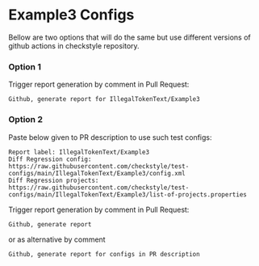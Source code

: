 # Example3 Configs

Bellow are two options that will do the same but use different versions
of github actions in checkstyle repository.


### Option 1
Trigger report generation by comment in Pull Request:
```
Github, generate report for IllegalTokenText/Example3
```

### Option 2

Paste below given to PR description to use such test configs:
```
Report label: IllegalTokenText/Example3
Diff Regression config: https://raw.githubusercontent.com/checkstyle/test-configs/main/IllegalTokenText/Example3/config.xml
Diff Regression projects: https://raw.githubusercontent.com/checkstyle/test-configs/main/IllegalTokenText/Example3/list-of-projects.properties
```

Trigger report generation by comment in Pull Request:
```
Github, generate report
```
or as alternative by comment
```
Github, generate report for configs in PR description
```
